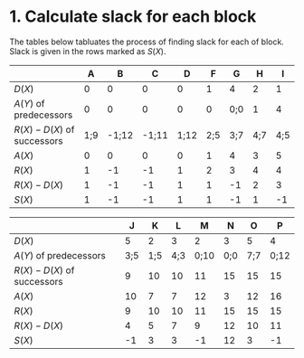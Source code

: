 # 1. Calculate slack for each block

The tables below tabluates the process of finding slack for each of block.
Slack is given in the rows marked as $S(X)$.

||A|B|C|D|F|G|H|I|
|---|---|---|---|---|---|---|---|---|
|$D(X)$|0|0|0|0|1|4|2|1|
|$A(Y)$ of predecessors|0|0|0|0|0|0;0|1|4|
|$R(X)-D(X)$ of successors|1;9|-1;12|-1;11|1;12|2;5|3;7|4;7|4;5|
|$A(X)$|0|0|0|0|1|4|3|5|
|$R(X)$|1|-1|-1|1|2|3|4|4|
|$R(X)-D(X)$|1|-1|-1|1|1|-1|2|3|
|$S(X)$|1|-1|-1|1|1|-1|1|-1|

||J|K|L|M|N|O|P|
|---|---|---|---|---|---|---|---|
|$D(X)$|5|2|3|2|3|5|4|
|$A(Y)$ of predecessors|3;5|1;5|4;3|0;10|0;0|7;7|0;12|
|$R(X)-D(X)$ of successors|9|10|10|11|15|15|15|
|$A(X)$|10|7|7|12|3|12|16|
|$R(X)$|9|10|10|11|15|15|15|
|$R(X)-D(X)$|4|5|7|9|12|10|11|
|$S(X)$|-1|3|3|-1|12|3|-1|

<!-- vim: set ft=markdown.pandoc colorcolumn=100: -->

